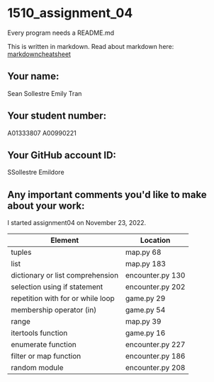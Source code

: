 # 1510_assignment_04

Every program needs a README.md

This is written in markdown. Read about markdown here: [markdowncheatsheet](https://www.markdownguide.org/cheat-sheet/)

## Your name:
Sean Sollestre
Emily Tran

## Your student number:
A01333807
A00990221

## Your GitHub account ID:
SSollestre
Emildore

## Any important comments you'd like to make about your work:
I started assignment04 on November 23, 2022.

| Element                           | Location         |
|-----------------------------------|------------------|
| tuples                            | map.py 68        |
| list                              | map.py 183       |
| dictionary or list comprehension  | encounter.py 130 |
| selection using if statement      | encounter.py 202 |
| repetition with for or while loop | game.py 29       |
| membership operator (in)          | game.py 54       |
| range                             | map.py 39        |
| itertools function                | game.py 16       |
| enumerate function                | encounter.py 227 |
| filter or map function            | encounter.py 186 |
| random module                     | encounter.py 208 |
